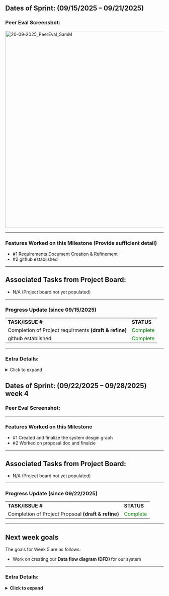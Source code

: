 ## Dates of Sprint: (09/15/2025 – 09/21/2025)

### Peer Eval Screenshot:
<img width="1080" height="626" alt="20-09-2025_PeerEval_SamM" src="https://github.com/user-attachments/assets/6f3506a1-dca2-4b9d-9128-81e1625d9b01" />




---

### Features Worked on this Milestone (Provide sufficient detail)
  * #1 Requirements Document Creation & Refinement  
  * #2 github established

---

## Associated Tasks from Project Board:
- N/A (Project board not yet populated)

---

### Progress Update (since 09/15/2025)

<table>
    <tr>
        <td><strong>TASK/ISSUE #</strong></td>
        <td><strong>STATUS</strong></td>
    </tr>
    <tr>
        <td>Completion of Project requirments <span style=" font-weight:bold">(draft & refine)</span> </td>
        <td><span style= "color:green"; font-weight:bold>Complete</span></td >
    </tr>
    <tr>
        <td>github established</td>
        <td><span style= "color:green"; font-weight:bold>Complete</span></td >
    </tr>
</table>


---

### Extra Details:
<details>
    <summary>Click to expand</summary>
    The main focus for this week was setting up the GitHub repository and 
    collaborating with other team members to discuss and refine our project 
    requirements <span style="font-weight:bold">(functional and non-functional)</span>. Additionally, no issues have been added to the project board yet.
</details>





## Dates of Sprint: (09/22/2025 – 09/28/2025) week 4


### Peer Eval Screenshot:



---

### Features Worked on this Milestone   
  * #1 Created and finalize the system desgin graph
  * #2 Worked on proposal doc and finalzie 

---

## Associated Tasks from Project Board:
- N/A (Project board not yet populated)

---

### Progress Update (since 09/22/2025)

<table>
    <tr>
        <td><strong>TASK/ISSUE #</strong></td>
        <td><strong>STATUS</strong></td>
    </tr>
    <tr>
        <td>Completion of Project Propsoal <span style=" font-weight:bold">(draft & refine)</span> </td>
        <td><span style= "color:green"; font-weight:bold>Complete</span></td >
    </tr>
    
</table>


---
## Next week goals
The goals for Week 5 are as follows:
- Work on creating our <span style='font-weight:bold'> Data flow diagram (DFD) </span> for our system

---

### Extra Details:
<details>
    <summary><span style='font-weight:bold'>Click to expand</span> </summary>
    This week's focus was on  where the team worked on various parts of the project proposal, which in my case was the <span style='font-weight: bold'> Project Scope and Usage Scenario</span>


</details>

